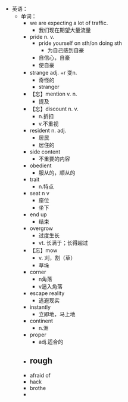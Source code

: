 - 英语：
	- 单词：
		- we are expecting a lot of traffic.
			- 我们现在期望大量流量
		- pride n. v.
			- pride yourself on sth/on doing sth
				- 为自己感到自豪
			- 自信心，自豪
			- 使自豪
		- strange adj. +r 变n.
			- 奇怪的
			- stranger
		- 【忘】mention v. n.
			- 提及
		- 【忘】discount n. v.
			- n.折扣
			- v.不重视
		- resident n. adj.
			- 居民
			- 居住的
		- side content
			- 不重要的内容
		- obedient
			- 服从的，顺从的
		- trait
			- n.特点
		- seat n v
			- 座位
			- 坐下
		- end up
			- 结束
		- overgrow
			- 过度生长
			- vt. 长满于；长得超过
		- 【忘】mow
			- v. 刈，割（草）
			- 草垛
		- corner
			- n角落
			- v逼入角落
		- escape reality
			- 逃避现实
		- instantly
			- 立即地，马上地
		- continent
			- n.洲
		- proper
			- adj.适合的
		- rough
			-
		- afraid of
		- hack
		- brothe
		-